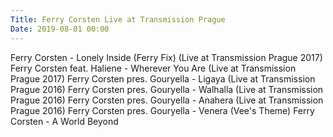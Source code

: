 ```yaml
---
Title: Ferry Corsten Live at Transmission Prague
Date: 2019-08-01 00:00
---
```


<youtube source="B4mJSmM6ni0">
    Ferry Corsten - Lonely Inside (Ferry Fix) (Live at Transmission Prague 2017)
</youtube>

<youtube source="D9Knb1jB8-Q">
    Ferry Corsten feat. Haliene - Wherever You Are (Live at Transmission Prague 2017)
</youtube>

<youtube source="tsmZYajTNsY">
    Ferry Corsten pres. Gouryella - Ligaya (Live at Transmission Prague 2016)
</youtube>

<youtube source="YAHnzmUqe-Y">
    Ferry Corsten pres. Gouryella - Walhalla (Live at Transmission Prague 2016)
</youtube>

<youtube source="cpuvCAjtycE">
    Ferry Corsten pres. Gouryella - Anahera (Live at Transmission Prague 2016)
</youtube>

<youtube source="qkt_Cik5JmY">
    Ferry Corsten pres. Gouryella - Venera (Vee's Theme)
</youtube>

<youtube source="l3TaByyuYKY">
    Ferry Corsten - A World Beyond
</youtube>

<!-- <youtube source="NGsaC0g52yk">
    Simon Patterson feat. Lucy Pullin - Blink (Live at Transmission Australia 2019)
</youtube> -->

<!-- <youtube source="LNEpwxxn_VY">
    Limelght - Don't Leave Me Now (Tom Fall Remix)
</youtube> -->

